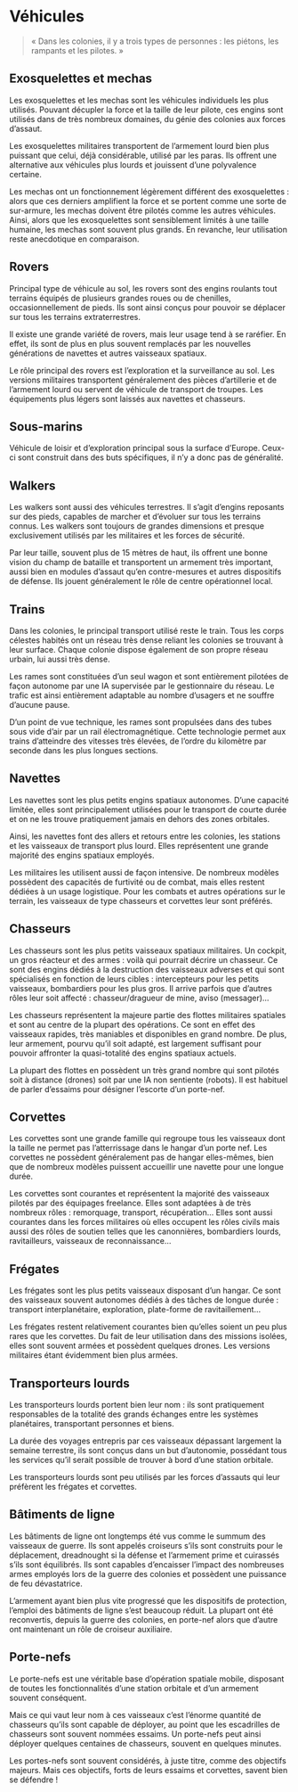 # Véhicules
> « Dans les colonies, il y a trois types de personnes : les piétons, les rampants et les pilotes. »

## Exosquelettes et mechas
Les exosquelettes et les mechas sont les véhicules individuels les plus utilisés. Pouvant décupler la force et la taille de leur pilote, ces engins sont utilisés dans de très nombreux domaines, du génie des colonies aux forces d’assaut.

Les exosquelettes militaires transportent de l’armement lourd bien plus puissant que celui, déjà considérable, utilisé par les paras. Ils offrent une alternative aux véhicules plus lourds et jouissent d’une polyvalence certaine.

Les mechas ont un fonctionnement légèrement différent des exosquelettes : alors que ces derniers amplifient la force et se portent comme une sorte de sur-armure, les mechas doivent être pilotés comme les autres véhicules. Ainsi, alors que les exosquelettes sont sensiblement limités à une taille humaine, les mechas sont souvent plus grands. En revanche, leur utilisation reste anecdotique en comparaison.

## Rovers
Principal type de véhicule au sol, les rovers sont des engins roulants tout terrains équipés de plusieurs grandes roues ou de chenilles, occasionnellement de pieds. Ils sont ainsi conçus pour pouvoir se déplacer sur tous les terrains extraterrestres.

Il existe une grande variété de rovers, mais leur usage tend à se raréfier. En effet, ils sont de plus en plus souvent remplacés par les nouvelles générations de navettes et autres vaisseaux spatiaux.

Le rôle principal des rovers est l’exploration et la surveillance au sol. Les versions militaires transportent généralement des pièces d’artillerie et de l’armement lourd ou servent de véhicule de transport de troupes. Les équipements plus légers sont laissés aux navettes et chasseurs.

## Sous-marins
Véhicule de loisir et d’exploration principal sous la surface d’Europe. Ceux-ci sont construit dans des buts spécifiques, il n’y a donc pas de généralité.

## Walkers
Les walkers sont aussi des véhicules terrestres. Il s’agit d’engins reposants sur des pieds, capables de marcher et d’évoluer sur tous les terrains connus. Les walkers sont toujours de grandes dimensions et presque exclusivement utilisés par les militaires et les forces de sécurité.

Par leur taille, souvent plus de 15 mètres de haut, ils offrent une bonne vision du champ de bataille et transportent un armement très important, aussi bien en modules d’assaut qu’en contre-mesures et autres dispositifs de défense. Ils jouent généralement le rôle de centre opérationnel local.

## Trains
Dans les colonies, le principal transport utilisé reste le train. Tous les corps célestes habités ont un réseau très dense reliant les colonies se trouvant à leur surface. Chaque colonie dispose également de son propre réseau urbain, lui aussi très dense.

Les rames sont constituées d’un seul wagon et sont entièrement pilotées de façon autonome par une IA supervisée par le gestionnaire du réseau. Le trafic est ainsi entièrement adaptable au nombre d’usagers et ne souffre d’aucune pause.

D’un point de vue technique, les rames sont propulsées dans des tubes sous vide d’air par un rail électromagnétique. Cette technologie permet aux trains d’atteindre des vitesses très élevées, de l’ordre du kilomètre par seconde dans les plus longues sections.

## Navettes
Les navettes sont les plus petits engins spatiaux autonomes. D’une capacité limitée, elles sont principalement utilisées pour le transport de courte durée et on ne les trouve pratiquement jamais en dehors des zones orbitales.

Ainsi, les navettes font des allers et retours entre les colonies, les stations et les vaisseaux de transport plus lourd. Elles représentent une grande majorité des engins spatiaux employés.

Les militaires les utilisent aussi de façon intensive. De nombreux modèles possèdent des capacités de furtivité ou de combat, mais elles restent dédiées à un usage logistique. Pour les combats et autres opérations sur le terrain, les vaisseaux de type chasseurs et corvettes leur sont préférés.

## Chasseurs
Les chasseurs sont les plus petits vaisseaux spatiaux militaires. Un cockpit, un gros réacteur et des armes : voilà qui pourrait décrire un chasseur. Ce sont des engins dédiés à la destruction des vaisseaux adverses et qui sont spécialisés en fonction de leurs cibles : intercepteurs pour les petits vaisseaux, bombardiers pour les plus gros. Il arrive parfois que d’autres rôles leur soit affecté : chasseur/dragueur de mine, aviso (messager)…

Les chasseurs représentent la majeure partie des flottes militaires spatiales et sont au centre de la plupart des opérations. Ce sont en effet des vaisseaux rapides, très maniables et disponibles en grand nombre. De plus, leur armement, pourvu qu’il soit adapté, est largement suffisant pour pouvoir affronter la quasi-totalité des engins spatiaux actuels.

La plupart des flottes en possèdent un très grand nombre qui sont pilotés soit à distance (drones) soit par une IA non sentiente (robots). Il est habituel de parler d’essaims pour désigner l’escorte d’un porte-nef.

## Corvettes
Les corvettes sont une grande famille qui regroupe tous les vaisseaux dont la taille ne permet pas l’atterrissage dans le hangar d’un porte nef. Les corvettes ne possèdent généralement pas de hangar elles-mêmes, bien que de nombreux modèles puissent accueillir une navette pour une longue durée.

Les corvettes sont courantes et représentent la majorité des vaisseaux pilotés par des équipages freelance. Elles sont adaptées à de très nombreux rôles : remorquage, transport, récupération… Elles sont aussi courantes dans les forces militaires où elles occupent les rôles civils mais aussi des rôles de soutien telles que les canonnières, bombardiers lourds, ravitailleurs, vaisseaux de reconnaissance…

## Frégates
Les frégates sont les plus petits vaisseaux disposant d’un hangar. Ce sont des vaisseaux souvent autonomes dédiés à des tâches de longue durée : transport interplanétaire, exploration, plate-forme de ravitaillement…

Les frégates restent relativement courantes bien qu’elles soient un peu plus rares que les corvettes. Du fait de leur utilisation dans des missions isolées, elles sont souvent armées et possèdent quelques drones. Les versions militaires étant évidemment bien plus armées.

## Transporteurs lourds
Les transporteurs lourds portent bien leur nom : ils sont pratiquement responsables de la totalité des grands échanges entre les systèmes planétaires, transportant personnes et biens.

La durée des voyages entrepris par ces vaisseaux dépassant largement la semaine terrestre, ils sont conçus dans un but d’autonomie, possédant tous les services qu’il serait possible de trouver à bord d’une station orbitale.

Les transporteurs lourds sont peu utilisés par les forces d’assauts qui leur préfèrent les frégates et corvettes.

## Bâtiments de ligne
Les bâtiments de ligne ont longtemps été vus comme le summum des vaisseaux de guerre. Ils sont appelés croiseurs s’ils sont construits pour le déplacement, dreadnought si la défense et l’armement prime et cuirassés s’ils sont équilibrés. Ils sont capables d’encaisser l’impact des nombreuses armes employés lors de la guerre des colonies et possèdent une puissance de feu dévastatrice.

L’armement ayant bien plus vite progressé que les dispositifs de protection, l’emploi des bâtiments de ligne s’est beaucoup réduit. La plupart ont été reconvertis, depuis la guerre des colonies, en porte-nef alors que d’autre ont maintenant un rôle de croiseur auxiliaire.

## Porte-nefs
Le porte-nefs est une véritable base d’opération spatiale mobile, disposant de toutes les fonctionnalités d’une station orbitale et d’un armement souvent conséquent.

Mais ce qui vaut leur nom à ces vaisseaux c’est l’énorme quantité de chasseurs qu’ils sont capable de déployer, au point que les escadrilles de chasseurs sont souvent nommées essaims. Un porte-nefs peut ainsi déployer quelques centaines de chasseurs, souvent en quelques minutes.

Les portes-nefs sont souvent considérés, à juste titre, comme des objectifs majeurs. Mais ces objectifs, forts de leurs essaims et corvettes, savent bien se défendre !